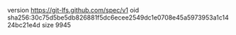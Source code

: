 version https://git-lfs.github.com/spec/v1
oid sha256:30c75d5be5db826881f5dc6ecee2549dc1e0708e45a5973953a1c1424bc21e4d
size 9945

